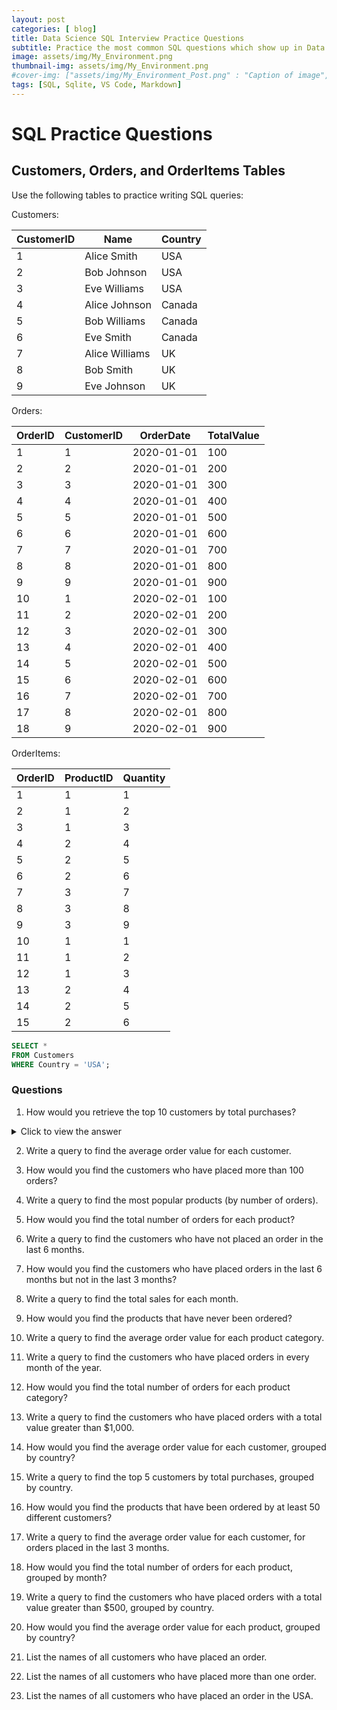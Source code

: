 ```yaml
---
layout: post
categories: [ blog]
title: Data Science SQL Interview Practice Questions
subtitle: Practice the most common SQL questions which show up in Data Science & Data Analyst interviews!.
image: assets/img/My_Environment.png
thumbnail-img: assets/img/My_Environment.png
#cover-img: ["assets/img/My_Environment_Post.png" : "Caption of image", "assets/img/My_Environment_Post.png" : "Caption of image"]
tags: [SQL, Sqlite, VS Code, Markdown]
---
```


# SQL Practice Questions

## Customers, Orders, and OrderItems Tables

Use the following tables to practice writing SQL queries:

Customers:

| CustomerID | Name          | Country |
|------------|---------------|---------|
| 1          | Alice Smith   | USA     |
| 2          | Bob Johnson   | USA     |
| 3          | Eve Williams  | USA     |
| 4          | Alice Johnson | Canada  |
| 5          | Bob Williams  | Canada  |
| 6          | Eve Smith     | Canada  |
| 7          | Alice Williams| UK      |
| 8          | Bob Smith     | UK      |
| 9          | Eve Johnson   | UK      |

Orders:

| OrderID | CustomerID | OrderDate | TotalValue |
|---------|------------|------------|------------|
| 1       | 1          | 2020-01-01 | 100        |
| 2       | 2          | 2020-01-01 | 200        |
| 3       | 3          | 2020-01-01 | 300        |
| 4       | 4          | 2020-01-01 | 400        |
| 5       | 5          | 2020-01-01 | 500        |
| 6       | 6          | 2020-01-01 | 600        |
| 7       | 7          | 2020-01-01 | 700        |
| 8       | 8          | 2020-01-01 | 800        |
| 9       | 9          | 2020-01-01 | 900        |
| 10      | 1          | 2020-02-01 | 100        |
| 11      | 2          | 2020-02-01 | 200        |
| 12      | 3          | 2020-02-01 | 300        |
| 13      | 4          | 2020-02-01 | 400        |
| 14      | 5          | 2020-02-01 | 500        |
| 15      | 6          | 2020-02-01 | 600        |
| 16      | 7          | 2020-02-01 | 700        |
| 17      | 8          | 2020-02-01 | 800        |
| 18      | 9          | 2020-02-01 | 900        |

OrderItems:

| OrderID | ProductID | Quantity |
|---------|-----------|----------|
| 1       | 1         | 1        |
| 2       | 1         | 2        |
| 3       | 1         | 3        |
| 4       | 2         | 4        |
| 5       | 2         | 5        |
| 6       | 2         | 6        |
| 7       | 3         | 7        |
| 8       | 3         | 8        |
| 9       | 3         | 9        |
| 10      | 1         | 1        |
| 11      | 1         | 2        |
| 12      | 1         | 3        |
| 13      | 2         | 4        |
| 14      | 2         | 5        |
| 15      | 2         | 6        |


```sql
SELECT *
FROM Customers
WHERE Country = 'USA';
```

### Questions

1. How would you retrieve the top 10 customers by total purchases?
<details>
  <summary>Click to view the answer</summary>

  ```{sql}
        SELECT *
        FROM Customers
        WHERE Country = 'USA'; 
  ```
</details>

2. Write a query to find the average order value for each customer.

3. How would you find the customers who have placed more than 100 orders?

4. Write a query to find the most popular products (by number of orders).

5. How would you find the total number of orders for each product?

6. Write a query to find the customers who have not placed an order in the last 6 months.

7. How would you find the customers who have placed orders in the last 6 months but not in the last 3 months?

8. Write a query to find the total sales for each month.

9. How would you find the products that have never been ordered?

10. Write a query to find the average order value for each product category.

11. Write a query to find the customers who have placed orders in every month of the year.

12. How would you find the total number of orders for each product category?

13. Write a query to find the customers who have placed orders with a total value greater than $1,000.

14. How would you find the average order value for each customer, grouped by country?

15. Write a query to find the top 5 customers by total purchases, grouped by country.

16. How would you find the products that have been ordered by at least 50 different customers?

17. Write a query to find the average order value for each customer, for orders placed in the last 3 months.

18. How would you find the total number of orders for each product, grouped by month?

19. Write a query to find the customers who have placed orders with a total value greater than $500, grouped by country.

20. How would you find the average order value for each product, grouped by country?

21. List the names of all customers who have placed an order.

22. List the names of all customers who have placed more than one order.

23. List the names of all customers who have placed an order in the USA.
